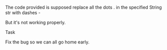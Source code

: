 The code provided is supposed replace all the dots . in the specified String str with dashes -

But it's not working properly.

Task

Fix the bug so we can all go home early.
